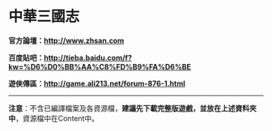 # 中華三國志 #

**官方論壇：http://www.zhsan.com**

**百度貼吧：http://tieba.baidu.com/f?kw=%D6%D0%BB%AA%C8%FD%B9%FA%D6%BE**

**遊俠傳區：http://game.ali213.net/forum-876-1.html**

---

**注意**：不含已編譯檔案及各資源檔，**建議先下載完整版遊戲，並放在上述資料夾中**，資源檔中在Content中。
